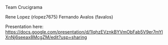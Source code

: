 
Team Crucigrama

Rene Lopez (rlopez7675)
Fernando Avalos (favalos)

Presentation here:
https://docs.google.com/presentation/d/1lqhzEVznkBYVmObFab5V9er7mYlXnNj6seeax8McgZM/edit?usp=sharing


